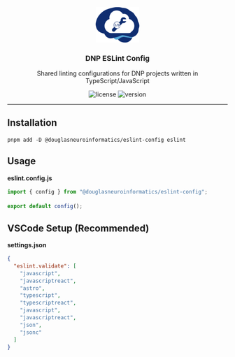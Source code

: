 <!-- PROJECT LOGO -->
<div align="center">
  <a href="https://github.com/DouglasNeuroInformatics/ESLintConfig">
    <img src=".github/assets/eslint-config-logo.png" alt="Logo" width="100" >
  </a>
  <h3 align="center">DNP ESLint Config</h3>
  <p align="center">
    Shared linting configurations for DNP projects written in TypeScript/JavaScript 
  </p>
</div>

<!-- PROJECT SHIELDS -->
<div align="center">

![license](https://img.shields.io/github/license/DouglasNeuroInformatics/ESLintConfig)
![version](https://img.shields.io/github/package-json/v/DouglasNeuroInformatics/ESLintConfig)

</div>
<hr />

## Installation

```shell
pnpm add -D @douglasneuroinformatics/eslint-config eslint
```

## Usage

**eslint.config.js**

```javascript
import { config } from "@douglasneuroinformatics/eslint-config";

export default config();
```

## VSCode Setup (Recommended)

**settings.json**

```json
{
  "eslint.validate": [
    "javascript",
    "javascriptreact",
    "astro",
    "typescript",
    "typescriptreact",
    "javascript",
    "javascriptreact",
    "json",
    "jsonc"
  ]
}
```
